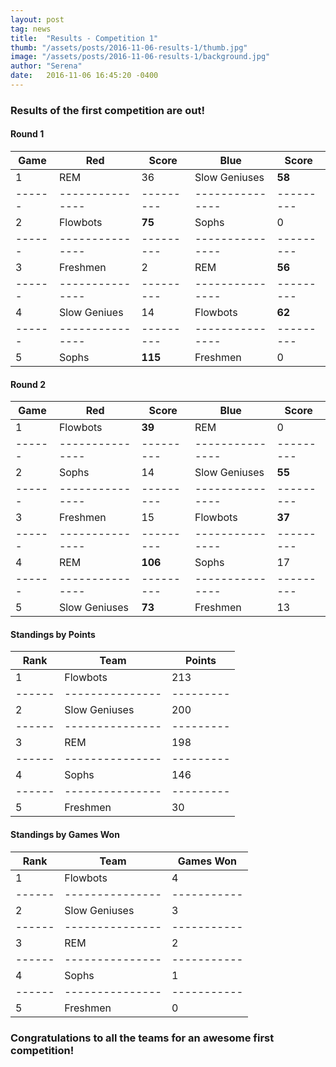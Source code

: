 ```yaml
---
layout: post
tag: news
title:  "Results - Competition 1"
thumb: "/assets/posts/2016-11-06-results-1/thumb.jpg"
image: "/assets/posts/2016-11-06-results-1/background.jpg"
author: "Serena"
date:   2016-11-06 16:45:20 -0400
---
```


### Results of the first competition are out! 

#### Round 1

| Game | Red           | Score   | Blue          | Score   |
|------|---------------|---------|---------------|---------|
| 1    | REM           | 36      | Slow Geniuses | **58**      |
|------|---------------|---------|---------------|---------|
| 2    | Flowbots      | **75**      | Sophs         | 0       |
|------|---------------|---------|---------------|---------|
| 3    | Freshmen      | 2       | REM           | **56**      |
|------|---------------|---------|---------------|---------|
| 4    | Slow Geniues  | 14      | Flowbots      | **62**      |
|------|---------------|---------|---------------|---------|
| 5    | Sophs         | **115**     | Freshmen      | 0       |

#### Round 2

| Game | Red           | Score   | Blue          | Score   |
|------|---------------|---------|---------------|---------|
| 1    | Flowbots      | **39**      | REM           | 0       |
|------|---------------|---------|---------------|---------|
| 2    | Sophs         | 14      | Slow Geniuses | **55**      |
|------|---------------|---------|---------------|---------|
| 3    | Freshmen      | 15      | Flowbots      | **37**      |
|------|---------------|---------|---------------|---------|
| 4    | REM           | **106**     | Sophs         | 17      |
|------|---------------|---------|---------------|---------|
| 5    | Slow Geniuses | **73**      | Freshmen      | 13      |

#### Standings by Points

| Rank | Team          | Points  |
|------|---------------|---------|
| 1    | Flowbots      | 213     |
|------|---------------|---------|
| 2    | Slow Geniuses | 200     |
|------|---------------|---------|
| 3    | REM           | 198     |
|------|---------------|---------|
| 4    | Sophs         | 146     |
|------|---------------|---------|
| 5    | Freshmen      | 30      |

#### Standings by Games Won

| Rank | Team          | Games Won |
|------|---------------|-----------|
| 1    | Flowbots      | 4         |
|------|---------------|-----------|
| 2    | Slow Geniuses | 3         |
|------|---------------|-----------|
| 3    | REM           | 2         |
|------|---------------|-----------|
| 4    | Sophs         | 1         |
|------|---------------|-----------|
| 5    | Freshmen      | 0         |

### Congratulations to all the teams for an awesome first competition! 
